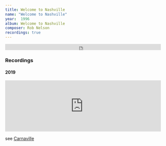 ```yaml
---
title: Welcome to Nashville
name: "Welcome to Nashville"
year:  1996
album: Welcome to Nashville
composer: Rob Nelson
recordings: true
---
```

<iframe width="100%" height="20" scrolling="no" frameborder="no" allow="autoplay" src="https://w.soundcloud.com/player/?url=https%3A//api.soundcloud.com/tracks/491146467&color=%23ff5500&inverse=false&auto_play=false&show_user=true"></iframe>

<h3>Recordings</h3>

<h4>2019</h4>
<iframe width="100%" height="166" scrolling="no" frameborder="no" allow="autoplay" src="https://w.soundcloud.com/player/?url=https%3A//api.soundcloud.com/tracks/491146467&color=%23ff5500&auto_play=false&hide_related=false&show_comments=true&show_user=true&show_reposts=false&show_teaser=true"></iframe>

see [Carnaville](/catalog/carnaville)
